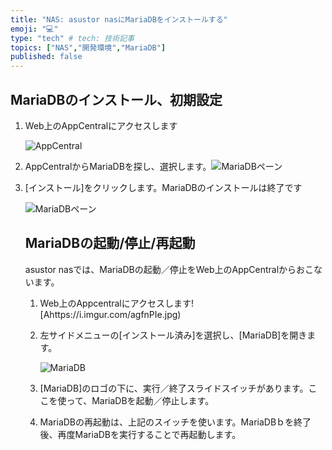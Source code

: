 ```yaml
---
title: "NAS: asustor nasにMariaDBをインストールする"
emoji: "💻"
type: "tech" # tech: 技術記事
topics: ["NAS","開発環境","MariaDB"]
published: false
---
```




## MariaDBのインストール、初期設定

1. Web上のAppCentralにアクセスします

   ![AppCentral](https://i.imgur.com/agfnPIe.jpg)



2. AppCentralからMariaDBを探し、選択します。![MariaDBペーン](https://i.imgur.com/RNG4KeD.jpg) 



3. [インストール]をクリックします。MariaDBのインストールは終了です

   ![MariaDBペーン](https://i.imgur.com/IGqDooM.jpg)
   
   
   
   ## MariaDBの起動/停止/再起動
   
   asustor nasでは、MariaDBの起動／停止をWeb上のAppCentralからおこないます。
   
   1. Web上のAppcentralにアクセスします![Ahttps://i.imgur.com/agfnPIe.jpg)
   
   2. 左サイドメニューの[インストール済み]を選択し、[MariaDB]を開きます。
   
      ![MariaDB](https://i.imgur.com/cmaUgHh.jpg)
   
   3. [MariaDB]のロゴの下に、実行／終了スライドスイッチがあります。ここを使って、MariaDBを起動／停止します。
   
      
   
   4. MariaDBの再起動は、上記のスイッチを使います。MariaDBｂを終了後、再度MariaDBを実行することで再起動します。
   
      